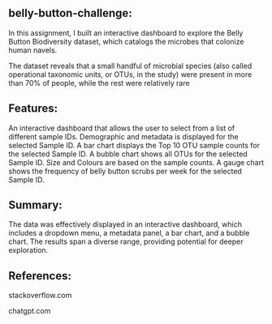 ## belly-button-challenge:
In this assignment, I built an interactive dashboard to explore the Belly Button Biodiversity dataset, which catalogs the microbes that colonize human navels.

The dataset reveals that a small handful of microbial species (also called operational taxonomic units, or OTUs, in the study) were present in more than 70% of people, while the rest were relatively rare

## Features:
An interactive dashboard that allows the user to select from a list of different sample IDs.
Demographic and metadata is displayed for the selected Sample ID.
A bar chart displays the Top 10 OTU sample counts for the selected Sample ID.
A bubble chart shows all OTUs for the selected Sample ID. Size and Colours are based on the sample counts.
A gauge chart shows the frequency of belly button scrubs per week for the selected Sample ID.

## Summary: 
The data was effectively displayed in an interactive dashboard, which includes a dropdown menu, a metadata panel, a bar chart, and a bubble chart. The results span a diverse range, providing potential for deeper exploration.

## References:

stackoverflow.com

chatgpt.com
